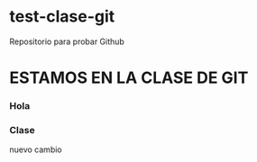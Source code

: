 # test-clase-git
Repositorio para probar Github

# ESTAMOS EN LA CLASE DE GIT

### Hola
### Clase 



nuevo cambio 
